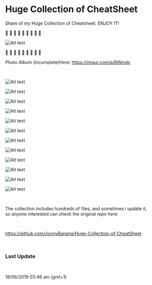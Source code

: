 # Huge Collection of CheatSheet


Share of my Huge Collection of Cheatsheet, ENJOY IT!


 :rocket: :rocket: :rocket: :rocket: :rocket: :rocket: :rocket: :rocket: :rocket:


![Alt text](https://i.imgur.com/Vmtk5Fl.gif "Huge CheatSheet Collection JonnyBanana")


 :rocket: :rocket: :rocket: :rocket: :rocket: :rocket: :rocket: :rocket: :rocket:
 

Photo Album (incomplete)Here: https://imgur.com/a/RWmds

</br>

![Alt text](https://i.imgur.com/OoY1sKh.png "Huge CheatSheet Collection JonnyBanana")

![Alt text](https://i.imgur.com/lidFJdK.jpg "Huge CheatSheet Collection JonnyBanana")

![Alt text](https://i.imgur.com/W9jMtrN.jpg "Huge CheatSheet Collection JonnyBanana")


![Alt text](https://i.imgur.com/l2zImXf.png "Huge CheatSheet Collection JonnyBanana")

![Alt text](https://i.imgur.com/MhLTOYw.png "Huge CheatSheet Collection JonnyBanana")


![Alt text](https://i.imgur.com/WOSO6Oz.jpg "Huge CheatSheet Collection JonnyBanana")

![Alt text](https://i.imgur.com/r8VONBn.png "Huge CheatSheet Collection JonnyBanana")


![Alt text](https://i.imgur.com/n3j3GQE.jpg "Huge CheatSheet Collection JonnyBanana")

![Alt text](https://i.imgur.com/xIrz9np.png "Huge CheatSheet Collection JonnyBanana")


![Alt text](https://i.imgur.com/ZKD8i6a.png "Huge CheatSheet Collection JonnyBanana")

![Alt text](https://i.imgur.com/RX1vBsY.png "Huge CheatSheet Collection JonnyBanana")

![Alt text](https://raw.githubusercontent.com/JonnyBanana/Huge-Collection-of-CheatSheet/master/Easter%20egg's/proxy.png "Huge CheatSheet Collection JonnyBanana")

</BR>

The collection includes hundreds of files, and sometimes i update it, </BR>
so anyone interested can check the original repo here:

</BR>

https://github.com/JonnyBanana/Huge-Collection-of-CheatSheet

</BR>

<h3>Last Update</h3>

</BR>


18/06/2019 03:46 am (gmt+1)

